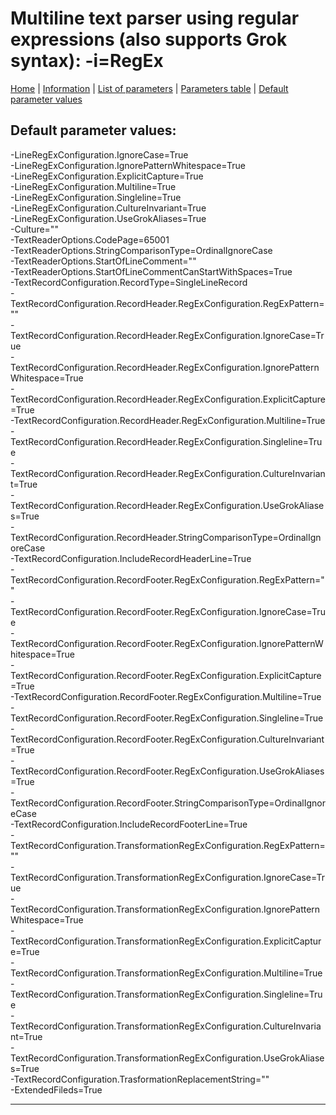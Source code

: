 # Multiline text parser using regular expressions (also supports Grok syntax): -i=RegEx

[Home](../Readme.md) | [Information](regex_info.md) | [List of parameters](regex_parameters.md) | [Parameters table](regex_parameters_table.md) |  [Default parameter values](regex_parameters_defaults.md)

## Default parameter values:


-LineRegExConfiguration.IgnoreCase=True  
-LineRegExConfiguration.IgnorePatternWhitespace=True  
-LineRegExConfiguration.ExplicitCapture=True  
-LineRegExConfiguration.Multiline=True  
-LineRegExConfiguration.Singleline=True  
-LineRegExConfiguration.CultureInvariant=True  
-LineRegExConfiguration.UseGrokAliases=True  
-Culture=""  
-TextReaderOptions.CodePage=65001  
-TextReaderOptions.StringComparisonType=OrdinalIgnoreCase  
-TextReaderOptions.StartOfLineComment=""  
-TextReaderOptions.StartOfLineCommentCanStartWithSpaces=True  
-TextRecordConfiguration.RecordType=SingleLineRecord  
-TextRecordConfiguration.RecordHeader.RegExConfiguration.RegExPattern=""  
-TextRecordConfiguration.RecordHeader.RegExConfiguration.IgnoreCase=True  
-TextRecordConfiguration.RecordHeader.RegExConfiguration.IgnorePatternWhitespace=True  
-TextRecordConfiguration.RecordHeader.RegExConfiguration.ExplicitCapture=True  
-TextRecordConfiguration.RecordHeader.RegExConfiguration.Multiline=True  
-TextRecordConfiguration.RecordHeader.RegExConfiguration.Singleline=True  
-TextRecordConfiguration.RecordHeader.RegExConfiguration.CultureInvariant=True  
-TextRecordConfiguration.RecordHeader.RegExConfiguration.UseGrokAliases=True  
-TextRecordConfiguration.RecordHeader.StringComparisonType=OrdinalIgnoreCase  
-TextRecordConfiguration.IncludeRecordHeaderLine=True  
-TextRecordConfiguration.RecordFooter.RegExConfiguration.RegExPattern=""  
-TextRecordConfiguration.RecordFooter.RegExConfiguration.IgnoreCase=True  
-TextRecordConfiguration.RecordFooter.RegExConfiguration.IgnorePatternWhitespace=True  
-TextRecordConfiguration.RecordFooter.RegExConfiguration.ExplicitCapture=True  
-TextRecordConfiguration.RecordFooter.RegExConfiguration.Multiline=True  
-TextRecordConfiguration.RecordFooter.RegExConfiguration.Singleline=True  
-TextRecordConfiguration.RecordFooter.RegExConfiguration.CultureInvariant=True  
-TextRecordConfiguration.RecordFooter.RegExConfiguration.UseGrokAliases=True  
-TextRecordConfiguration.RecordFooter.StringComparisonType=OrdinalIgnoreCase  
-TextRecordConfiguration.IncludeRecordFooterLine=True  
-TextRecordConfiguration.TransformationRegExConfiguration.RegExPattern=""  
-TextRecordConfiguration.TransformationRegExConfiguration.IgnoreCase=True  
-TextRecordConfiguration.TransformationRegExConfiguration.IgnorePatternWhitespace=True  
-TextRecordConfiguration.TransformationRegExConfiguration.ExplicitCapture=True  
-TextRecordConfiguration.TransformationRegExConfiguration.Multiline=True  
-TextRecordConfiguration.TransformationRegExConfiguration.Singleline=True  
-TextRecordConfiguration.TransformationRegExConfiguration.CultureInvariant=True  
-TextRecordConfiguration.TransformationRegExConfiguration.UseGrokAliases=True  
-TextRecordConfiguration.TrasformationReplacementString=""  
-ExtendedFileds=True

------------------------------------------------------------

